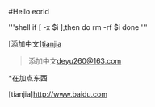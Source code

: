#Hello eorld

'''shell
if [ -x $i ];then
do rm -rf $i
done
'''



[添加中文][tianjia](tianjia.md)

>添加中文<deyu260@163.com>

*在加点东西

[tianjia]http://www.baidu.com
